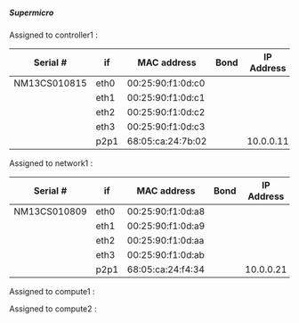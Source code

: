
##### Supermicro 

Assigned to controller1 :

| Serial #     | if   | MAC address       | Bond  | IP Address  |
|--------------|------|-------------------|-------|-------------|
| NM13CS010815 | eth0 | 00:25:90:f1:0d:c0 |
|              | eth1 | 00:25:90:f1:0d:c1 |
|              | eth2 | 00:25:90:f1:0d:c2 |
|              | eth3 | 00:25:90:f1:0d:c3 |
|              | p2p1 | 68:05:ca:24:7b:02 |       | 10.0.0.11   |

Assigned to network1 :

| Serial #     | if   | MAC address       | Bond  | IP Address  |
|--------------|------|-------------------|-------|-------------|
| NM13CS010809 | eth0 | 00:25:90:f1:0d:a8 |
|              | eth1 | 00:25:90:f1:0d:a9 |
|              | eth2 | 00:25:90:f1:0d:aa |
|              | eth3 | 00:25:90:f1:0d:ab |
|              | p2p1 | 68:05:ca:24:f4:34 |       | 10.0.0.21   |

Assigned to compute1 :


Assigned to compute2 :

